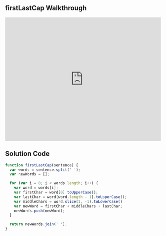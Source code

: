 ## firstLastCap Walkthrough

<iframe src="https://player.vimeo.com/video/221328473" width="100%" height="400" frameborder="0" webkitallowfullscreen mozallowfullscreen allowfullscreen></iframe>

## Solution Code

```js
function firstLastCap(sentence) {
  var words = sentence.split(' ');
  var newWords = [];

  for (var i = 0; i < words.length; i++) {
    var word = words[i];
    var firstChar = word[0].toUpperCase();
    var lastChar = word[word.length - 1].toUpperCase();
    var middleChars = word.slice(1, -1).toLowerCase()
    var newWord = firstChar + middleChars + lastChar;
    newWords.push(newWord);
  }

  return newWords.join(' ');
}
```
